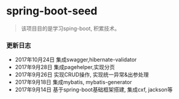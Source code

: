# spring-boot-seed

> 该项目目的是学习sping-boot, 积累技术。

### 更新日志
- 2017年10月24日 集成swagger,hibernate-validator
- 2017年9月28日 集成pagehelper,实现分页
- 2017年9月26日 实现CRUD操作, 实现统一异常&出参处理
- 2017年9月18日 集成mybatis, mybatis-generator
- 2017年9月14日 基于spring-boot基础框架搭建, 集成cxf, jackson等
